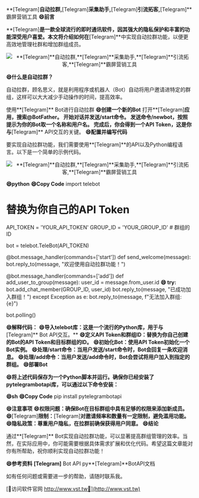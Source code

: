 **[Telegram]**自动拉群,**[Telegram]**采集助手,**[Telegram]**引流拓客,**[Telegram]**霸屏营销工具
**😄前言**

**[Telegram]**是一款全球流行的即时通讯软件，因其强大的隐私保护和丰富的功能深受用户喜爱。本文将介绍如何在**[Telegram]**中实现自动拉群功能，以便更高效地管理社群和增加群组成员。

 <center><img src="https://vst.tw/MP4/tuiguang/png/4.png" alt="**[Telegram]**自动拉群,**[Telegram]**采集助手,**[Telegram]**引流拓客,**[Telegram]**霸屏营销工具"></center>

**😄什么是自动拉群？**

自动拉群，顾名思义，就是利用程序或机器人（Bot）自动将用户邀请进特定的群组，这样可以大大减少手动操作的时间，提高效率。

使用**[Telegram]** Bot进行自动拉群
**😄创建一个新的Bot**
打开**[Telegram]**应用，搜索@BotFather。
开始对话并发送/start命令。
发送命令/newbot，按照提示为你的Bot取一个名称和用户名。
完成后，你会得到一个API Token，这是你与**[Telegram]** API交互的关键。
**😄配置并编写代码**

要实现自动拉群功能，我们需要使用**[Telegram]**的API以及Python编程语言。以下是一个简单的示例代码。

 <center><img src="https://vst.tw/MP4/tuiguang/png/1.png" alt="**[Telegram]**自动拉群,**[Telegram]**采集助手,**[Telegram]**引流拓客,**[Telegram]**霸屏营销工具"></center>

**😄python**
**😄Copy Code**
import telebot

# 替换为你自己的API Token
API_TOKEN = 'YOUR_API_TOKEN'
GROUP_ID = 'YOUR_GROUP_ID'  # 群组的ID

bot = telebot.TeleBot(API_TOKEN)

@bot.message_handler(commands=['start'])
def send_welcome(message):
    bot.reply_to(message, "欢迎使用自动拉群功能！")

@bot.message_handler(commands=['add'])
def add_user_to_group(message):
    user_id = message.from_user.id
**😄    try:**
        bot.add_chat_member(GROUP_ID, user_id)
        bot.reply_to(message, "已成功加入群组！")
    except Exception as e:
        bot.reply_to(message, f"无法加入群组: {e}")

bot.polling()

**😄解释代码：**
**😄导入telebot库：这是一个流行的Python库，用于与**[Telegram]** Bot API交互。**
**😄定义API Token和群组ID：替换为你自己创建的Bot的API Token和目标群组的ID。**
**😄初始化Bot：使用API Token初始化一个Bot实例。**
**😄处理/start命令：当用户发送/start命令时，Bot会回复一条欢迎消息。**
**😄处理/add命令：当用户发送/add命令时，Bot会尝试将用户加入到指定的群组。**
**😄部署Bot**

**😄将上述代码保存为一个Python脚本并运行。确保你已经安装了pytelegrambotapi库，可以通过以下命令安装：**

**😄sh**
**😄Copy Code**
pip install pytelegrambotapi

**😄注意事项**
**😄权限问题：确保Bot在目标群组中具有足够的权限来添加新成员。**
**😄**[Telegram]**限制：**[Telegram]**对邀请频率和数量有一定限制，避免滥用功能。**
**😄隐私政策：尊重用户隐私，在拉群前确保获得用户同意。**
**😄结论**

通过**[Telegram]** Bot实现自动拉群功能，可以显著提高群组管理的效率。当然，在实际应用中，你可能需要根据具体需求扩展和优化代码。希望这篇文章能对你有所帮助，祝你顺利实现自动拉群功能！

**😄参考资料**
**[Telegram]** Bot API
py**[Telegram]**BotAPI文档

如有任何问题或需要进一步的帮助，请随时联系我。


[👻访问软件官网 http://www.vst.tw👻](http://www.vst.tw)
